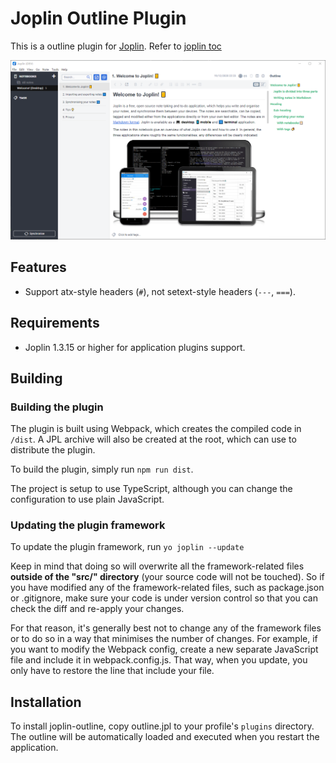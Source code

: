 # Joplin Outline Plugin

This is a outline plugin for [Joplin](https://github.com/laurent22/joplin). Refer to [joplin toc](https://github.com/laurent22/joplin/tree/dev/packages/app-cli/tests/support/plugins/toc/)

![screenshot](.github/screenshot.png)

## Features

- Support atx-style headers (`#`), not setext-style headers (`---`, `===`).

## Requirements

- Joplin 1.3.15 or higher for application plugins support.

## Building

### Building the plugin

The plugin is built using Webpack, which creates the compiled code in `/dist`. A JPL archive will also be created at the root, which can use to distribute the plugin.

To build the plugin, simply run `npm run dist`.

The project is setup to use TypeScript, although you can change the configuration to use plain JavaScript.

### Updating the plugin framework

To update the plugin framework, run `yo joplin --update`

Keep in mind that doing so will overwrite all the framework-related files **outside of the "src/" directory** (your source code will not be touched). So if you have modified any of the framework-related files, such as package.json or .gitignore, make sure your code is under version control so that you can check the diff and re-apply your changes.

For that reason, it's generally best not to change any of the framework files or to do so in a way that minimises the number of changes. For example, if you want to modify the Webpack config, create a new separate JavaScript file and include it in webpack.config.js. That way, when you update, you only have to restore the line that include your file.

## Installation

To install joplin-outline, copy outline.jpl to your profile's `plugins` directory. The outline will be automatically loaded and executed when you restart the application.